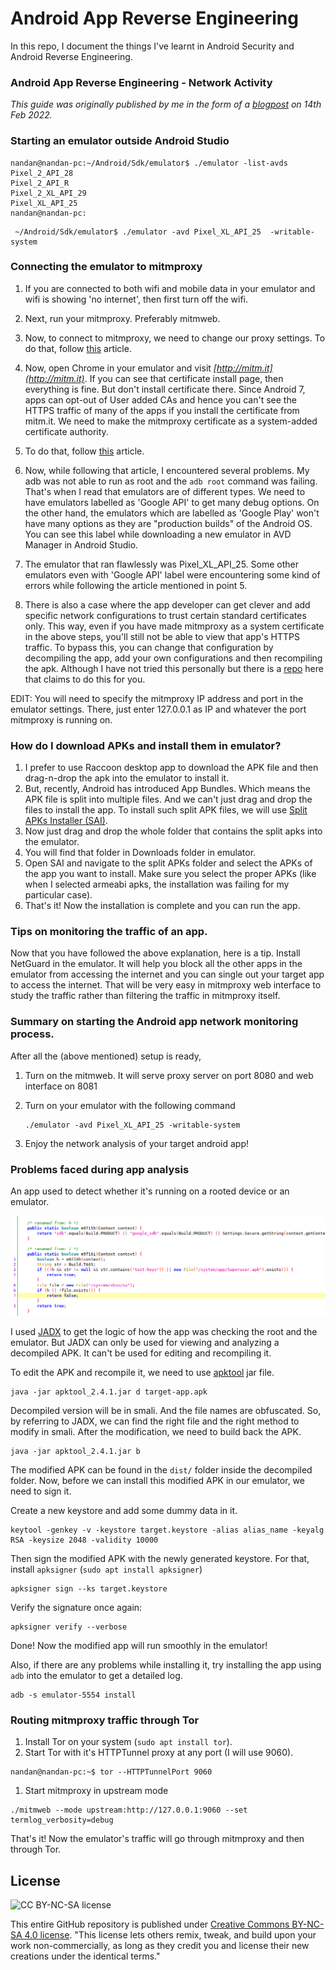 # Android App Reverse Engineering 

In this repo, I document the things I've learnt in Android Security and Android Reverse Engineering.

### Android App Reverse Engineering - Network Activity

*This guide was originally published by me in the form of a [blogpost](https://nkdesai409.blogspot.com/2022/02/monitoring-android-app-network-activity.html) on 14th Feb 2022.*

### Starting an emulator outside Android Studio

```
nandan@nandan-pc:~/Android/Sdk/emulator$ ./emulator -list-avds
Pixel_2_API_28
Pixel_2_API_R
Pixel_2_XL_API_29
Pixel_XL_API_25
nandan@nandan-pc:
```

```
 ~/Android/Sdk/emulator$ ./emulator -avd Pixel_XL_API_25  -writable-system
```

### Connecting the emulator to mitmproxy

1.  If you are connected to both wifi and mobile data in your emulator and wifi is showing 'no internet', then first turn off the wifi.
2.  Next, run your mitmproxy. Preferably mitmweb.
3.  Now, to connect to mitmproxy, we need to change our proxy settings. To do that, follow [this](https://hackernoon.com/intercept-https-traffic-on-a-android-emulator-46023f17f6b3) article.
4.  Now, open Chrome in your emulator and visit _[http://mitm.it](http://mitm.it)_. If you can see that certificate install page, then everything is fine. But don't install certificate there. Since Android 7, apps can opt-out of User added CAs and hence you can't see the HTTPS traffic of many of the apps if you install the certificate from mitm.it. We need to make the mitmproxy certificate as a system-added certificate authority.
5.  To do that, follow [this](https://docs.mitmproxy.org/stable/howto-install-system-trusted-ca-android/) article.
6.  Now, while following that article, I encountered several problems. My adb was not able to run as root and the `adb root` command was failing. That's when I read that emulators are of different types. We need to have emulators labelled as 'Google API' to get many debug options. On the other hand, the emulators which are labelled as 'Google Play' won't have many options as they are "production builds" of the Android OS. You can see this label while downloading a new emulator in AVD Manager in Android Studio.  
    
7.  The emulator that ran flawlessly was Pixel_XL_API_25. Some other emulators even with 'Google API' label were encountering some kind of errors while following the article mentioned in point 5.
8.  There is also a case where the app developer can get clever and add specific network configurations to trust certain standard certificates only. This way, even if you have made mitmproxy as a system certificate in the above steps, you'll still not be able to view that app's HTTPS traffic. To bypass this, you can change that configuration by decompiling the app, add your own configurations and then recompiling the apk. Although I have not tried this personally but there is a [repo](https://github.com/levyitay/AddSecurityExceptionAndroid) here that claims to do this for you.

EDIT: You will need to specify the mitmproxy IP address and port in the emulator settings. There, just enter 127.0.0.1 as IP and whatever the port mitmproxy is running on.

### How do I download APKs and install them in emulator?

1.  I prefer to use Raccoon desktop app to download the APK file and then drag-n-drop the apk into the emulator to install it.
2.  But, recently, Android has introduced App Bundles. Which means the APK file is split into multiple files. And we can't just drag and drop the files to install the app. To install such split APK files, we will use [Split APKs Installer (SAI)](https://play.google.com/store/apps/details?id=com.aefyr.sai&hl=en_IN).
3.  Now just drag and drop the whole folder that contains the split apks into the emulator.
4.  You will find that folder in Downloads folder in emulator.
5.  Open SAI and navigate to the split APKs folder and select the APKs of the app you want to install. Make sure you select the proper APKs (like when I selected armeabi apks, the installation was failing for my particular case).
6.  That's it! Now the installation is complete and you can run the app.

### Tips on monitoring the traffic of an app.

Now that you have followed the above explanation, here is a tip. Install NetGuard in the emulator. It will help you block all the other apps in the emulator from accessing the internet and you can single out your target app to access the internet. That will be very easy in mitmproxy web interface to study the traffic rather than filtering the traffic in mitmproxy itself.

### Summary on starting the Android app network monitoring process.

After all the (above mentioned) setup is ready,

1.  Turn on the mitmweb. It will serve proxy server on port 8080 and web interface on 8081
2.  Turn on your emulator with the following command
    
    ```
    ./emulator -avd Pixel_XL_API_25 -writable-system
    
    ```
    
3.  Enjoy the network analysis of your target android app!

### Problems faced during app analysis  

An app used to detect whether it's running on a rooted device or an emulator.

![decompiled root and emulator detection logic](https://raw.githubusercontent.com/NandanDesai/res/master/check_root_n_emulator.png)

I used [JADX](https://github.com/skylot/jadx) to get the logic of how the app was checking the root and the emulator. But JADX can only be used for viewing and analyzing a decompiled APK. It can't be used for editing and recompiling it.

To edit the APK and recompile it, we need to use [apktool](https://github.com/iBotPeaches/Apktool) jar file.

```
java -jar apktool_2.4.1.jar d target-app.apk
```

Decompiled version will be in smali. And the file names are obfuscated. So, by referring to JADX, we can find the right file and the right method to modify in smali. After the modification, we need to build back the APK.

```
java -jar apktool_2.4.1.jar b 
```

The modified APK can be found in the `dist/` folder inside the decompiled folder. Now, before we can install this modified APK in our emulator, we need to sign it.

Create a new keystore and add some dummy data in it.

```
keytool -genkey -v -keystore target.keystore -alias alias_name -keyalg RSA -keysize 2048 -validity 10000
```

Then sign the modified APK with the newly generated keystore. For that, install `apksigner` (`sudo apt install apksigner`)

```
apksigner sign --ks target.keystore 
```

Verify the signature once again:

```
apksigner verify --verbose 
```

Done! Now the modified app will run smoothly in the emulator!

Also, if there are any problems while installing it, try installing the app using `adb` into the emulator to get a detailed log.

```
adb -s emulator-5554 install 
```

### Routing mitmproxy traffic through Tor

1.  Install Tor on your system (`sudo apt install tor`).
2.  Start Tor with it's HTTPTunnel proxy at any port (I will use 9060).

```
nandan@nandan-pc:~$ tor --HTTPTunnelPort 9060
```

1.  Start mitmproxy in upstream mode

```
./mitmweb --mode upstream:http://127.0.0.1:9060 --set termlog_verbosity=debug
```

That's it! Now the emulator's traffic will go through mitmproxy and then through Tor.


## License
![CC BY-NC-SA license](https://mirrors.creativecommons.org/presskit/buttons/88x31/png/by-nc-sa.png)

This entire GitHub repository is published under [Creative Commons BY-NC-SA 4.0 license](https://creativecommons.org/licenses/by-nc-sa/4.0/). "This license lets others remix, tweak, and build upon your work non-commercially, as long as they credit you and license their new creations under the identical terms."